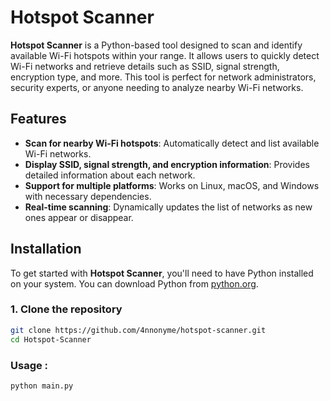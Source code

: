 # Hotspot Scanner

**Hotspot Scanner** is a Python-based tool designed to scan and identify available Wi-Fi hotspots within your range. It allows users to quickly detect Wi-Fi networks and retrieve details such as SSID, signal strength, encryption type, and more. This tool is perfect for network administrators, security experts, or anyone needing to analyze nearby Wi-Fi networks.

## Features

- **Scan for nearby Wi-Fi hotspots**: Automatically detect and list available Wi-Fi networks.
- **Display SSID, signal strength, and encryption information**: Provides detailed information about each network.
- **Support for multiple platforms**: Works on Linux, macOS, and Windows with necessary dependencies.
- **Real-time scanning**: Dynamically updates the list of networks as new ones appear or disappear.

## Installation

To get started with **Hotspot Scanner**, you'll need to have Python installed on your system. You can download Python from [python.org](https://www.python.org/downloads/).

### 1. Clone the repository

```bash
git clone https://github.com/4nnonyme/hotspot-scanner.git
cd Hotspot-Scanner

```
### Usage :
```bash
python main.py

